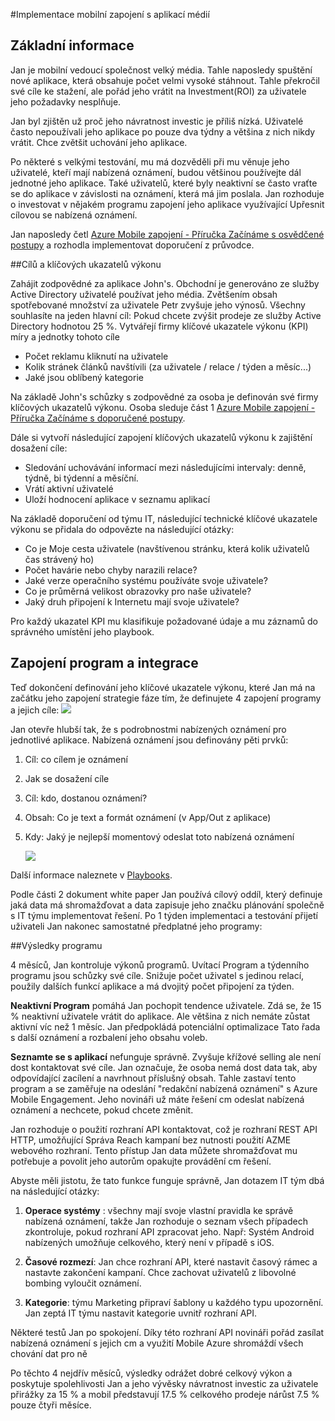 <properties 
    pageTitle="Azure implementaci zapojení mobilní aplikace médií"
    description="Scénář aplikace multimédia implementovat zapojení Mobile Azure" 
    services="mobile-engagement" 
    documentationCenter="mobile" 
    authors="piyushjo"
    manager="dwrede"
    editor=""/>

<tags
    ms.service="mobile-engagement"
    ms.devlang="na"
    ms.topic="article"
    ms.tgt_pltfrm="mobile-multiple"
    ms.workload="mobile" 
    ms.date="08/19/2016"
    ms.author="piyushjo"/>

#<a name="implement-mobile-engagement-with-media-app"></a>Implementace mobilní zapojení s aplikací médií

## <a name="overview"></a>Základní informace

Jan je mobilní vedoucí společnost velký média. Tahle naposledy spuštění nové aplikace, která obsahuje počet velmi vysoké stáhnout. Tahle překročil své cíle ke stažení, ale pořád jeho vrátit na Investment(ROI) za uživatele jeho požadavky nesplňuje. 

Jan byl zjištěn už proč jeho návratnost investic je příliš nízká. Uživatelé často nepoužívali jeho aplikace po pouze dva týdny a většina z nich nikdy vrátit. Chce zvětšit uchování jeho aplikace.

Po některé s velkými testování, mu má dozvěděli při mu věnuje jeho uživatelé, kteří mají nabízená oznámení, budou většinou používejte dál jednotné jeho aplikace. Také uživatelů, které byly neaktivní se často vraťte se do aplikace v závislosti na oznámení, která má jim poslala. Jan rozhoduje o investovat v nějakém programu zapojení jeho aplikace využívající Upřesnit cílovou se nabízená oznámení.

Jan naposledy četl [Azure Mobile zapojení - Příručka Začínáme s osvědčené postupy](mobile-engagement-getting-started-best-practices.md) a rozhodla implementovat doporučení z průvodce.

##<a name="objectives-and-kpis"></a>Cílů a klíčových ukazatelů výkonu

Zahájit zodpovědné za aplikace John's. Obchodní je generováno ze služby Active Directory uživatelé používat jeho média. Zvětšením obsah spotřebované množství za uživatele Petr zvyšuje jeho výnosů. Všechny souhlasíte na jeden hlavní cíl: Pokud chcete zvýšit prodeje ze služby Active Directory hodnotou 25 %. Vytvářejí firmy klíčové ukazatele výkonu (KPI) míry a jednotky tohoto cíle

* Počet reklamu kliknutí na uživatele
* Kolik stránek článků navštívili (za uživatele / relace / týden a měsíc...)
* Jaké jsou oblíbený kategorie

Na základě John's schůzky s zodpovědné za osoba je definován své firmy klíčových ukazatelů výkonu. Osoba sleduje část 1 [Azure Mobile zapojení - Příručka Začínáme s doporučené postupy](mobile-engagement-getting-started-best-practices.md). 

Dále si vytvoří následující zapojení klíčových ukazatelů výkonu k zajištění dosažení cíle:

* Sledování uchovávání informací mezi následujícími intervaly: denně, týdně, bi týdenní a měsíční.
* Vrátí aktivní uživatelé
* Uloží hodnocení aplikace v seznamu aplikací

Na základě doporučení od týmu IT, následující technické klíčové ukazatele výkonu se přidala do odpovězte na následující otázky:

* Co je Moje cesta uživatele (navštívenou stránku, která kolik uživatelů čas strávený ho)
* Počet havárie nebo chyby narazili relace?
* Jaké verze operačního systému používáte svoje uživatele?
* Co je průměrná velikost obrazovky pro naše uživatele?
* Jaký druh připojení k Internetu mají svoje uživatele?

Pro každý ukazatel KPI mu klasifikuje požadované údaje a mu záznamů do správného umístění jeho playbook.

## <a name="engagement-program-and-integration"></a>Zapojení program a integrace

Teď dokončení definování jeho klíčové ukazatele výkonu, které Jan má na začátku jeho zapojení strategie fáze tím, že definujete 4 zapojení programy a jejich cíle:    ![][1]

Jan otevře hlubší tak, že s podrobnostmi nabízených oznámení pro jednotlivé aplikace. Nabízená oznámení jsou definovány pěti prvků:

1. Cíl: co cílem je oznámení
2. Jak se dosažení cíle
3. Cíl: kdo, dostanou oznámení?
4. Obsah: Co je text a formát oznámení (v App/Out z aplikace)
5. Kdy: Jaký je nejlepší momentový odeslat toto nabízená oznámení

    ![][2]

Další informace naleznete v [Playbooks](https://github.com/Azure/azure-mobile-engagement-samples/tree/master/Playbooks).

Podle části 2 dokument white paper Jan používá cílový oddíl, který definuje jaká data má shromažďovat a data zapisuje jeho značku plánování společně s IT týmu implementovat řešení. Po 1 týden implementaci a testování přijetí uživateli Jan nakonec samostatné předplatné jeho programy:

##<a name="program-results"></a>Výsledky programu

4 měsíců, Jan kontroluje výkonů programů. Uvítací Program a týdenního programu jsou schůzky své cíle. Snižuje počet uživatel s jedinou relací, použily dalších funkcí aplikace a má dvojitý počet připojení za týden.

**Neaktivní Program** pomáhá Jan pochopit tendence uživatele. Zdá se, že 15 % neaktivní uživatele vrátit do aplikace. Ale většina z nich nemáte zůstat aktivní víc než 1 měsíc. Jan předpokládá potenciální optimalizace Tato řada s další oznámení a rozbalení jeho obsahu voleb.

**Seznamte se s aplikací** nefunguje správně. Zvyšuje křížové selling ale není dost kontaktovat své cíle. Jan označuje, že osoba nemá dost data tak, aby odpovídající zacílení a navrhnout příslušný obsah. Tahle zastaví tento program a se zaměřuje na odeslání "redakční nabízená oznámení" s Azure Mobile Engagement. Jeho novináři už máte řešení cm odeslat nabízená oznámení a nechcete, pokud chcete změnit.

Jan rozhoduje o použití rozhraní API kontaktovat, což je rozhraní REST API HTTP, umožňující Správa Reach kampaní bez nutnosti použití AZME webového rozhraní. Tento přístup Jan data můžete shromažďovat mu potřebuje a povolit jeho autorům opakujte provádění cm řešení.

Abyste měli jistotu, že tato funkce funguje správně, Jan dotazem IT tým dbá na následující otázky:

1. **Operace systémy** : všechny mají svoje vlastní pravidla ke správě nabízená oznámení, takže Jan rozhoduje o seznam všech případech zkontroluje, pokud rozhraní API zpracovat jeho.
Např: Systém Android nabízených umožňuje celkového, který není v případě s iOS.

2. **Časové rozmezí**: Jan chce rozhraní API, které nastavit časový rámec a nastavte zakončení kampaní. Chce zachovat uživatelů z libovolné bombing vyloučit oznámení.

3. **Kategorie**: týmu Marketing připraví šablony u každého typu upozornění. Jan zeptá IT týmu nastavit kategorie uvnitř rozhraní API.

Některé testů Jan po spokojení. Díky této rozhraní API novináři pořád zasílat nabízená oznámení s jejich cm a využití Mobile Azure shromáždí všech chování dat pro ně

Po těchto 4 nejdřív měsíců, výsledky odrážet dobré celkový výkon a poskytuje spolehlivosti Jan a jeho vývěsky návratnost investic za uživatele přirážky za 15 % a mobil představují 17.5 % celkového prodeje nárůst 7.5 % pouze čtyři měsíce.

<!--Image references-->
[1]: ./media/mobile-engagement-media-scenario/engagement-strategy.png
[2]: ./media/mobile-engagement-media-scenario/push-scenarios.png

<!--Link references-->
[Media Playbook link]: https://github.com/Azure/azure-mobile-engagement-samples/tree/master/Playbooks
